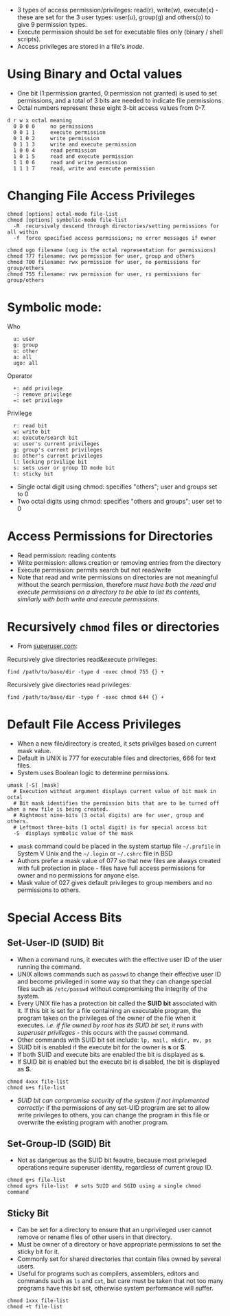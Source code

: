 
- 3 types of access permission/privileges: read(r), write(w), execute(x) - these are set for the 3 user types: user(u), group(g) and others(o) to give 9 permission types.
- Execute permission should be set for executable files only (binary / shell scripts).
- Access privileges are stored in a file's *inode*.

# Using Binary and Octal values
- One bit (1:permission granted, 0:permission not granted) is used to set permissions, and a total of 3 bits are needed to indicate file permissions.
- Octal numbers represent these eight 3-bit access values from 0-7.

```
d r w x octal meaning
  0 0 0 0     no permissions
  0 0 1 1     execute permission
  0 1 0 2     write permission
  0 1 1 3     write and execute permission
  1 0 0 4     read permission
  1 0 1 5     read and execute permission
  1 1 0 6     read and write permission
  1 1 1 7     read, write and execute permission
```

# Changing File Access Privileges
```
chmod [options] octal-mode file-list
chmod [options] symbolic-mode file-list
  -R  recursively descend through directories/setting permissions for all within
  -f  force specified access permissions; no error messages if owner

chmod ugo filename (uog is the octal representation for permissions)
chmod 777 filename: rwx permission for user, group and others
chmod 700 filename: rwx permission for user, no permissions for group/others
chmod 755 filename: rwx permission for user, rx permissions for group/others
```

# Symbolic mode:

Who
```
  u: user
  g: group
  o: other
  a: all
  ugo: all
```
Operator
```
  +: add privilege
  -: remove privilege
  =: set privilege
```
Privilege
```
  r: read bit
  w: write bit
  x: execute/search bit
  u: user's current privileges
  g: group's current privileges
  o: other's current privileges
  l: locking privilige bit
  s: sets user or group ID mode bit
  t: sticky bit
```

- Single octal digit using chmod: specifies "others"; user and groups set to 0
- Two octal digits using chmod: specifies "others and groups"; user set to 0

# Access Permissions for Directories

- Read permission: reading contents
- Write permission: allows creation or removing entries from the directory
- Execute permission: permits search but not read/write
- Note that read and write permissions on directories are not meaningful without the search permission, therefore *must have both the read and execute permissions on a directory to be able to list its contents, similarly with both write and execute permissions.*

# Recursively `chmod` files or directories
- From [superuser.com](http://superuser.com/questions/91935/how-to-chmod-all-directories-except-files-recursively):

Recursively give directories read&execute privileges:
```
find /path/to/base/dir -type d -exec chmod 755 {} +
```
Recursively give directories read privileges:
```
find /path/to/base/dir -type f -exec chmod 644 {} +
```

# Default File Access Privileges
- When a new file/directory is created, it sets privilges based on current mask value.
- Default in UNIX is 777 for executable files and directories, 666 for text files.
- System uses Boolean logic to determine permissions.

```
umask [-S] [mask]
  # Execution without argument displays current value of bit mask in octal
  # Bit mask identifies the permission bits that are to be turned off when a new file is being created.
  # Rightmost nine-bits (3 octal digits) are for user, group and others.
  # Leftmost three-bits (1 octal digit) is for special access bit
  -S  displays symbolic value of the mask
```

- `umask` command could be placed in the system startup file `~/.profile` in System V Unix and the `~/.login` or `~/.cshrc` file in BSD
- Authors prefer a mask value of 077 so that new files are always created with full protection in place - files have full access permissions for owner and no permissions for anyone else.
- Mask value of 027 gives default privileges to group members and no permissions to others.

# Special Access Bits

## Set-User-ID (SUID) Bit

- When a command runs, it executes with the effective user ID of the user running the command.
- UNIX allows commands such as `passwd` to change their effective user ID and become privileged in some way so that they can change special files such as `/etc/passwd` without compromising the integrity of the system.
- Every UNIX file has a protection bit called the **SUID bit** associated with it. If this bit is set for a file containing an executable program, the program takes on the privileges of the owner of the file when it executes. *i.e. if file owned by root has its SUID bit set, it runs with superuser privileges* - this occurs with the `passwd` command.
- Other commands with SUID bit set include: `lp, mail, mkdir, mv, ps`
- SUID bit is enabled if the execute bit for the owner is **s** or **S**.
- If both SUID and execute bits are enabled the bit is displayed as **s**.
- If SUID bit is enabled but the execute bit is disabled, the bit is displayed as **S**.

```
chmod 4xxx file-list
chmod u+s file-list
```

- *SUID bit can compromise security of the system if not implemented correctly:* if the permissions of any set-UID program are set to allow write privileges to others, you can change the program in this file or overwrite the existing program with another program.

## Set-Group-ID (SGID) Bit

- Not as dangerous as the SUID bit feautre, because most privileged operations require superuser identity, regardless of current group ID.

```
chmod g+s file-list
chmod ug+s file-list  # sets SUID and SGID using a single chmod command
```

## Sticky Bit
- Can be set for a directory to ensure that an unprivileged user cannot remove or rename files of other users in that directory.
- Must be owner of a directory or have appropriate permissions to set the sticky bit for it.
- Commonly set for shared directories that contain files owned by several users.
- Useful for programs such as compilers, assemblers, editors and commands such as `ls` and `cat`, but care must be taken that not too many programs have this bit set, otherwise system performance will suffer.

```
chmod 1xxx file-list
chmod +t file-list
```
